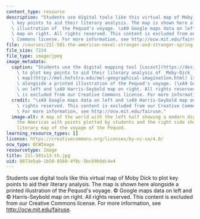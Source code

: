 ```yaml
---
content_type: resource
description: "Students use digital tools like this virtual map of Moby Dick to plot\
  \ key points to aid their literary analysis. The map is shown here alongside a printed\
  \ illustration of  the Pequod's voyage. \xA9 Google maps data on left and \xA9 Harris-Seybold\
  \ map on right. All rights reserved. This content is excluded from our Creative\
  \ Commons license. For more information, see http://ocw.mit.edu/fairuse."
file: /courses/21l-501-the-american-novel-stranger-and-stranger-spring-2013/8873e5ab1b5085604f0c5bc69b9dc4e4_21l-501s13-th.jpg
file_size: 7224
file_type: image/jpeg
image_metadata:
  caption: "Students use the digital mapping tool [Locast](https://design.mit.edu/projects/open-locast-framework)\
    \ to plot key points to aid their literary analysis of _Moby-Dick_. The [virtual\
    \ map](http://mel.hofstra.edu/mel-geographical-imagination.html) is shown here\
    \ alongside a printed illustration of the Pequod's voyage. (\xA9 Google maps data\
    \ on left and \xA9 Harris-Seybold map on right. All rights reserved. This content\
    \ is excluded from our Creative Commons license. For more information, see [http://ocw.mit.edu/fairuse](/fairuse).)"
  credit: "\xA9 Google maps data on left and \xA9 Harris-Seybold map on right. All\
    \ rights reserved. This content is excluded from our Creative Commons license.\
    \ For more information, see http://ocw.mit.edu/fairuse."
  image-alt: A map of the world with the left half showing a modern digital map of
    the Americas with points plotted by students and the right side showing an old
    literary map of the voyage of the Pequod.
learning_resource_types: []
license: https://creativecommons.org/licenses/by-nc-sa/4.0/
ocw_type: OCWImage
resourcetype: Image
title: 21l-501s13-th.jpg
uid: 8873e5ab-1b50-8560-4f0c-5bc69b9dc4e4
---
```

Students use digital tools like this virtual map of Moby Dick to plot key points to aid their literary analysis. The map is shown here alongside a printed illustration of  the Pequod's voyage. © Google maps data on left and © Harris-Seybold map on right. All rights reserved. This content is excluded from our Creative Commons license. For more information, see http://ocw.mit.edu/fairuse.